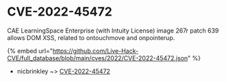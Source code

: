 # CVE-2022-45472

CAE LearningSpace Enterprise (with Intuity License) image 267r patch 639 allows DOM XSS, related to ontouchmove and onpointerup.

{% embed url="https://github.com/Live-Hack-CVE/full_database/blob/main/cves/2022/CVE-2022-45472.json" %}


* nicbrinkley ~> [CVE-2022-45472](https://www.alice-snow.ru/2022/database/cve-2022-45472/cve-2022-45472-nicbrinkley)